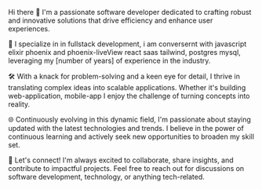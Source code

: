 
 Hi there 👋 I'm  a passionate software developer dedicated to crafting robust and innovative solutions that drive efficiency and enhance user experiences.

🚀 I specialize in  in fullstack  development, i am conversernt with   javascript elixir phoenix and phoenix-liveView  react saas tailwind, postgres mysql, leveraging my [number of years] of experience in the industry.

🛠️ With a knack for problem-solving and a keen eye for detail, I thrive in translating complex ideas into scalable applications. Whether it's building web-application, mobile-app  I enjoy the challenge of turning concepts into reality.

🌐 Continuously evolving in this dynamic field, I'm passionate about staying updated with the latest technologies and trends. I believe in the power of continuous learning and actively seek new opportunities to broaden my skill set.

🤝 Let's connect! I'm always excited to collaborate, share insights, and contribute to impactful projects. Feel free to reach out for discussions on software development, technology, or anything tech-related.








<!--
**lamech23/lamech23** is a ✨ _special_ ✨ repository because its `README.md` (this file) appears on your GitHub profile.

Here are some ideas to get you started:

- 🔭 I’m currently working on ...
- 🌱 I’m currently learning ...
- 👯 I’m looking to collaborate on ...
- 🤔 I’m looking for help with ...
- 💬 Ask me about ...
- 📫 How to reach me: ...
- 😄 Pronouns: ...
- ⚡ Fun fact: ...
-->
